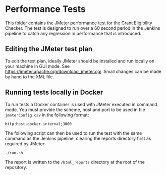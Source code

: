 # Performance Tests
This folder contains the JMeter performance test for the Grant Eligibility Checker. The test is designed to run over a 60 second period in the Jenkins pipeline to catch any regression in performance that is introduced.

## Editing the JMeter test plan
To edit the test plan, ideally JMeter should be installed and run locally on your machine in GUI mode. See https://jmeter.apache.org/download_jmeter.cgi. Small changes can be made by hand to the XML file.

## Running tests locally in Docker
To run tests a Docker container is used with JMeter executed in command mode. You must provide the scheme, host and port to be used in file `jmeterConfig.csv` in the following format:

```
http;host.docker.internal;3000
```

The following script can then be used to run the test with the same command as the Jenkins pipeline, clearing the reports directory first as required by JMeter:

```
./run.sh
```

The report is written to the `/html_reports` directory at the root of the repository.
 